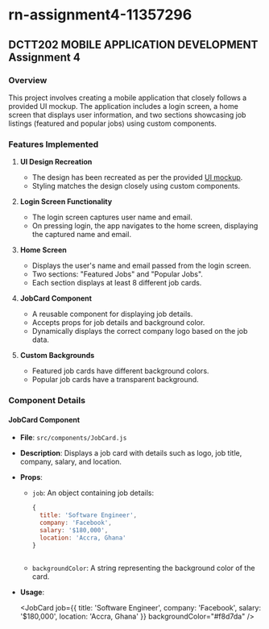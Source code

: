 # rn-assignment4-11357296

## DCTT202 MOBILE APPLICATION DEVELOPMENT Assignment 4

### Overview
This project involves creating a mobile application that closely follows a provided UI mockup. The application includes a login screen, a home screen that displays user information, and two sections showcasing job listings (featured and popular jobs) using custom components.

### Features Implemented

1. **UI Design Recreation**
   - The design has been recreated as per the provided [UI mockup](https://www.figma.com/design/CGpaaLigc1W8ij1mLJMvev/Assignment-4?node-id=0-1&t=R4C2YdXsamoSMvkl-0).
   - Styling matches the design closely using custom components.

2. **Login Screen Functionality**
   - The login screen captures user name and email.
   - On pressing login, the app navigates to the home screen, displaying the captured name and email.

3. **Home Screen**
   - Displays the user's name and email passed from the login screen.
   - Two sections: "Featured Jobs" and "Popular Jobs".
   - Each section displays at least 8 different job cards.

4. **JobCard Component**
   - A reusable component for displaying job details.
   - Accepts props for job details and background color.
   - Dynamically displays the correct company logo based on the job data.

5. **Custom Backgrounds**
   - Featured job cards have different background colors.
   - Popular job cards have a transparent background.

### Component Details

#### JobCard Component
- **File**: `src/components/JobCard.js`
- **Description**: Displays a job card with details such as logo, job title, company, salary, and location.
- **Props**:
  - `job`: An object containing job details:
    ```jsx
    {
      title: 'Software Engineer',
      company: 'Facebook',
      salary: '$180,000',
      location: 'Accra, Ghana'
    }
   
  - `backgroundColor`: A string representing the background color of the card.
- **Usage**:
  
  <JobCard job={{ title: 'Software Engineer', company: 'Facebook', salary: '$180,000', location: 'Accra, Ghana' }} backgroundColor="#f8d7da" />
